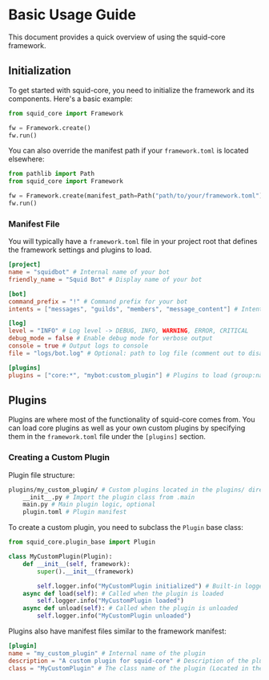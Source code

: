 # Basic Usage Guide

This document provides a quick overview of using the squid-core framework.

## Initialization

To get started with squid-core, you need to initialize the framework and its components. Here's a basic example:

```python
from squid_core import Framework

fw = Framework.create()
fw.run()
```

You can also override the manifest path if your `framework.toml` is located elsewhere:

```python
from pathlib import Path
from squid_core import Framework

fw = Framework.create(manifest_path=Path("path/to/your/framework.toml"))
fw.run()
```

### Manifest File

You will typically have a `framework.toml` file in your project root that defines the framework settings and plugins to load.

```toml
[project]
name = "squidbot" # Internal name of your bot
friendly_name = "Squid Bot" # Display name of your bot

[bot]
command_prefix = "!" # Command prefix for your bot
intents = ["messages", "guilds", "members", "message_content"] # Intents to enable

[log]
level = "INFO" # Log level -> DEBUG, INFO, WARNING, ERROR, CRITICAL
debug_mode = false # Enable debug mode for verbose output
console = true # Output logs to console
file = "logs/bot.log" # Optional: path to log file (comment out to disable)

[plugins]
plugins = ["core:*", "mybot:custom_plugin"] # Plugins to load (group:name or group:* for all)
```

## Plugins

Plugins are where most of the functionality of squid-core comes from. You can load core plugins as well as your own custom plugins by specifying them in the `framework.toml` file under the `[plugins]` section.

### Creating a Custom Plugin

Plugin file structure:

```bash
plugins/my_custom_plugin/ # Custom plugins located in the plugins/ directory
    __init__.py # Import the plugin class from .main
    main.py # Main plugin logic, optional
    plugin.toml # Plugin manifest
```

To create a custom plugin, you need to subclass the `Plugin` base class:

```python
from squid_core.plugin_base import Plugin

class MyCustomPlugin(Plugin):
    def __init__(self, framework):
        super().__init__(framework)

        self.logger.info("MyCustomPlugin initialized") # Built-in logger
    async def load(self): # Called when the plugin is loaded
        self.logger.info("MyCustomPlugin loaded")
    async def unload(self): # Called when the plugin is unloaded
        self.logger.info("MyCustomPlugin unloaded")
```

Plugins also have manifest files similar to the framework manifest:

```toml
[plugin]
name = "my_custom_plugin" # Internal name of the plugin
description = "A custom plugin for squid-core" # Description of the plugin
class = "MyCustomPlugin" # The class name of the plugin (Located in the __init__.py in the same directory as this manifest)
```
